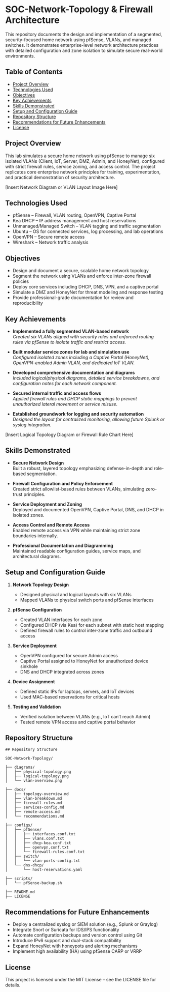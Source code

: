 # SOC-Network-Topology & Firewall Architecture

This repository documents the design and implementation of a segmented, security-focused home network using pfSense, VLANs, and managed switches. It demonstrates enterprise-level network architecture practices with detailed configuration and zone isolation to simulate secure real-world environments.

## Table of Contents
- [Project Overview](#project-overview)
- [Technologies Used](#technologies-used)
- [Objectives](#objectives)
- [Key Achievements](#key-achievements)
- [Skills Demonstrated](#skills-demonstrated)
- [Setup and Configuration Guide](#setup-and-configuration-guide)
- [Repository Structure](#repository-structure)
- [Recommendations for Future Enhancements](#recommendations-for-future-enhancements)
- [License](#license)


## Project Overview

This lab simulates a secure home network using pfSense to manage six isolated VLANs (Client, IoT, Server, DMZ, Admin, and HoneyNet), configured with strict firewall rules, service zoning, and access control. The project replicates core enterprise network principles for training, experimentation, and practical demonstration of security architecture.

[Insert Network Diagram or VLAN Layout Image Here]

## Technologies Used

- pfSense – Firewall, VLAN routing, OpenVPN, Captive Portal  
- Kea DHCP – IP address management and host reservations  
- Unmanaged/Managed Switch – VLAN tagging and traffic segmentation  
- Ubuntu – OS for connected services, log processing, and lab operations  
- OpenVPN – Secure remote access  
- Wireshark – Network traffic analysis  

## Objectives

- Design and document a secure, scalable home network topology  
- Segment the network using VLANs and enforce inter-zone firewall policies  
- Deploy core services including DHCP, DNS, VPN, and a captive portal  
- Simulate a DMZ and HoneyNet for threat modeling and response testing  
- Provide professional-grade documentation for review and reproducibility  

## Key Achievements

- **Implemented a fully segmented VLAN-based network**  
  *Created six VLANs aligned with security roles and enforced routing rules via pfSense to isolate traffic and restrict access.*

- **Built modular service zones for lab and simulation use**  
  *Configured isolated zones including a Captive Portal (HoneyNet), OpenVPN-enabled Admin VLAN, and dedicated IoT VLAN.*

- **Developed comprehensive documentation and diagrams**  
  *Included logical/physical diagrams, detailed service breakdowns, and configuration notes for each network component.*

- **Secured internal traffic and access flows**  
  *Applied firewall rules and DHCP static mappings to prevent unauthorized lateral movement or service misuse.*

- **Established groundwork for logging and security automation**  
  *Designed the layout for centralized monitoring, allowing future Splunk or syslog integration.*

[Insert Logical Topology Diagram or Firewall Rule Chart Here]

## Skills Demonstrated

- **Secure Network Design**  
  Built a robust, layered topology emphasizing defense-in-depth and role-based segmentation.

- **Firewall Configuration and Policy Enforcement**  
  Created strict allowlist-based rules between VLANs, simulating zero-trust principles.

- **Service Deployment and Zoning**  
  Deployed and documented OpenVPN, Captive Portal, DNS, and DHCP in isolated zones.

- **Access Control and Remote Access**  
  Enabled remote access via VPN while maintaining strict zone boundaries internally.

- **Professional Documentation and Diagramming**  
  Maintained readable configuration guides, service maps, and architectural diagrams.

## Setup and Configuration Guide

1. **Network Topology Design**
   - Designed physical and logical layouts with six VLANs
   - Mapped VLANs to physical switch ports and pfSense interfaces

2. **pfSense Configuration**
   - Created VLAN interfaces for each zone
   - Configured DHCP (via Kea) for each subnet with static host mapping
   - Defined firewall rules to control inter-zone traffic and outbound access

3. **Service Deployment**
   - OpenVPN configured for secure Admin access
   - Captive Portal assigned to HoneyNet for unauthorized device sinkhole
   - DNS and DHCP integrated across zones

4. **Device Assignment**
   - Defined static IPs for laptops, servers, and IoT devices
   - Used MAC-based reservations for critical hosts

5. **Testing and Validation**
   - Verified isolation between VLANs (e.g., IoT can’t reach Admin)
   - Tested remote VPN access and captive portal behavior

## Repository Structure
```
## Repository Structure

SOC-Network-Topology/

├── diagrams/
│   ├── physical-topology.png
│   ├── logical-topology.png
│   └── vlan-overview.png

├── docs/
│   ├── topology-overview.md
│   ├── vlan-breakdown.md
│   ├── firewall-rules.md
│   ├── services-config.md
│   ├── remote-access.md
│   └── recommendations.md

├── configs/
│   ├── pfSense/
│   │   ├── interfaces.conf.txt
│   │   ├── vlans.conf.txt
│   │   ├── dhcp-kea.conf.txt
│   │   ├── openvpn.conf.txt
│   │   └── firewall-rules.conf.txt
│   ├── switch/
│   │   └── vlan-ports-config.txt
│   └── dns-dhcp/
│       └── host-reservations.yaml

├── scripts/
│   └── pfSense-backup.sh

├── README.md  
├── LICENSE

```
## Recommendations for Future Enhancements

- Deploy a centralized syslog or SIEM solution (e.g., Splunk or Graylog)
- Integrate Snort or Suricata for IDS/IPS functionality
- Automate configuration backups and version control using Git
- Introduce IPv6 support and dual-stack compatibility
- Expand HoneyNet with honeypots and alerting mechanisms
- Implement high availability (HA) using pfSense CARP or VRRP

## License

This project is licensed under the MIT License – see the LICENSE file for details.

